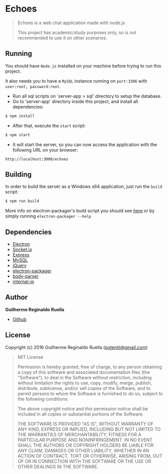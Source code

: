 # Echoes
> Echoes is a web chat application made with node.js
>
> This project has academic/study purposes only, so is not recommended to use it on other scenarios.



## Running
You should have `Node.js` installed on your machine before trying to run this project.

It also needs you to have a `MySQL` instance running on `port:3306` with `user:root, password:root`.
- Run all sql scripts on 'server-app > sql' directory to setup the database.
- Go to 'server-app' directory inside this project, and install all dependencies:
```sh
$ npm install
```
- After that, execute the `start` script:
```sh
$ npm start
```
- It will start the server, so you can now access the application with the following URL on your browser:
```
http://localhost:3000/echoes
```



## Building
In order to build the server as a Windows x64 application, just run the `build` script:
```sh
$ npm run build
```
More info on electron-packager's build script you should see [here](https://github.com/electron-userland/electron-packager/blob/master/usage.txt) or by simply running `electron-packager --help`


## Dependencies
- [Electron](http://electron.atom.io/)
- [Socket.io](http://socket.io/)
- [Express](http://expressjs.com/)
- [MySQL](https://github.com/felixge/node-mysql)
- [jQuery](https://jquery.com/)
- [electron-packager](https://github.com/electron-userland/electron-packager)
- [body-parser](https://github.com/expressjs/body-parser)
- [internal-ip](https://github.com/sindresorhus/internal-ip)



## Author
**Guilherme Reginaldo Ruella**
- [Github](https://github.com/Potentii/)



## License
Copyright (c) 2016 Guilherme Reginaldo Ruella (potentii@gmail.com)

>MIT License
>
>Permission is hereby granted, free of charge, to any person obtaining a copy
of this software and associated documentation files (the "Software"), to deal
in the Software without restriction, including without limitation the rights
to use, copy, modify, merge, publish, distribute, sublicense, and/or sell
copies of the Software, and to permit persons to whom the Software is
furnished to do so, subject to the following conditions:
>
>The above copyright notice and this permission notice shall be included in all
copies or substantial portions of the Software.
>
>THE SOFTWARE IS PROVIDED "AS IS", WITHOUT WARRANTY OF ANY KIND, EXPRESS OR
IMPLIED, INCLUDING BUT NOT LIMITED TO THE WARRANTIES OF MERCHANTABILITY,
FITNESS FOR A PARTICULAR PURPOSE AND NONINFRINGEMENT. IN NO EVENT SHALL THE
AUTHORS OR COPYRIGHT HOLDERS BE LIABLE FOR ANY CLAIM, DAMAGES OR OTHER
LIABILITY, WHETHER IN AN ACTION OF CONTRACT, TORT OR OTHERWISE, ARISING FROM,
OUT OF OR IN CONNECTION WITH THE SOFTWARE OR THE USE OR OTHER DEALINGS IN THE
SOFTWARE.
